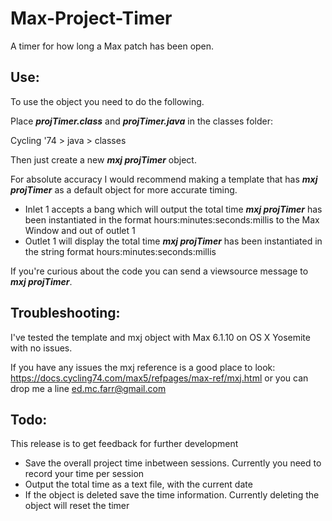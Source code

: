 # Max-Project-Timer
A timer for how long a Max patch has been open. 

<h2>Use: </h2>
To use the object you need to do the following. 

Place <i><b>projTimer.class</b></i> and <i><b>projTimer.java</b></i> in the classes folder:

Cycling '74 > java > classes

Then just create a new <i><b>mxj projTimer</b></i> object.

For absolute accuracy I would recommend making a template that has <i><b>mxj projTimer</b></i> as a default object for more accurate timing. 

<ul>
  <li>Inlet 1 accepts a bang which will output the total time <i><b>mxj projTimer</b></i> has been instantiated in the format hours:minutes:seconds:millis to the Max Window and out of outlet 1</li>
  <li>Outlet 1 will display the total time <i><b>mxj projTimer</b></i> has been instantiated in the string format hours:minutes:seconds:millis</li>
</ul>

If you're curious about the code you can send a viewsource message to <i><b>mxj projTimer</b></i>.

<h2>Troubleshooting: </h2>

I've tested the template and mxj object with Max 6.1.10 on OS X Yosemite with no issues.  

If you have any issues the mxj reference is a good place to look: https://docs.cycling74.com/max5/refpages/max-ref/mxj.html or you can drop me a line ed.mc.farr@gmail.com

<h2>Todo: </h2>
This release is to get feedback for further development
<ul>
  <li>Save the overall project time inbetween sessions. Currently you need to record your time per session</li>
  <li>Output the total time as a text file, with the current date</li>
  <li>If the object is deleted save the time information. Currently deleting the object will reset the timer</li>
</ul>
  
